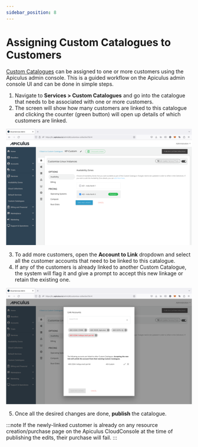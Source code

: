 ```yaml
---
sidebar_position: 8
---
```

# Assigning Custom Catalogues to Customers

[Custom Catalogues](WorkingwithCustomCatalogues) can be assigned to one or more customers using the Apiculus admin console. This is a guided workflow on the Apiculus admin console UI and can be done in simple steps.

1. Navigate to **Services > Custom Catalogues** and go into the catalogue that needs to be associated with one or more customers.
2. The screen will show how many customers are linked to this catalogue and clicking the counter (green button) will open up details of which customers are linked.

![Assigning Custom Catalogues to Customers](img/CustomCatalogues1.png)

3. To add more customers, open the **Account to Link** dropdown and select all the customer accounts that need to be linked to this catalogue.
4. If any of the customers is already linked to another Custom Catalogue, the system will flag it and give a prompt to accept this new linkage or retain the existing one.

![Assigning Custom Catalogues to Customers](img/CustomCatalogues2.png)

5. Once all the desired changes are done, **publish** the catalogue.

:::note
If the newly-linked customer is already on any resource creation/purchase page on the Apiculus CloudConsole at the time of publishing the edits, their purchase will fail.
:::